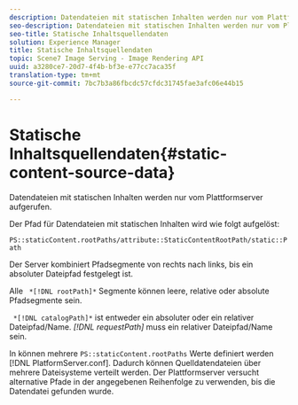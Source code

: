 ```yaml
---
description: Datendateien mit statischen Inhalten werden nur vom Plattformserver aufgerufen.
seo-description: Datendateien mit statischen Inhalten werden nur vom Plattformserver aufgerufen.
seo-title: Statische Inhaltsquellendaten
solution: Experience Manager
title: Statische Inhaltsquellendaten
topic: Scene7 Image Serving - Image Rendering API
uuid: a3280ce7-20d7-4f4b-bf3e-e77cc7aca35f
translation-type: tm+mt
source-git-commit: 7bc7b3a86fbcdc57cfdc31745fae3afc06e44b15

---
```



# Statische Inhaltsquellendaten{#static-content-source-data}

Datendateien mit statischen Inhalten werden nur vom Plattformserver aufgerufen.

Der Pfad für Datendateien mit statischen Inhalten wird wie folgt aufgelöst:

`PS::staticContent.rootPaths/attribute::StaticContentRootPath/static::Path`

Der Server kombiniert Pfadsegmente von rechts nach links, bis ein absoluter Dateipfad festgelegt ist.

Alle ` *[!DNL rootPath]*` Segmente können leere, relative oder absolute Pfadsegmente sein.

` *[!DNL catalogPath]*` ist entweder ein absoluter oder ein relativer Dateipfad/Name. *[!DNL requestPath]* muss ein relativer Dateipfad/Name sein.

In können mehrere `PS::staticContent.rootPaths` Werte definiert werden [!DNL PlatformServer.conf]. Dadurch können Quelldatendateien über mehrere Dateisysteme verteilt werden. Der Plattformserver versucht alternative Pfade in der angegebenen Reihenfolge zu verwenden, bis die Datendatei gefunden wurde.
